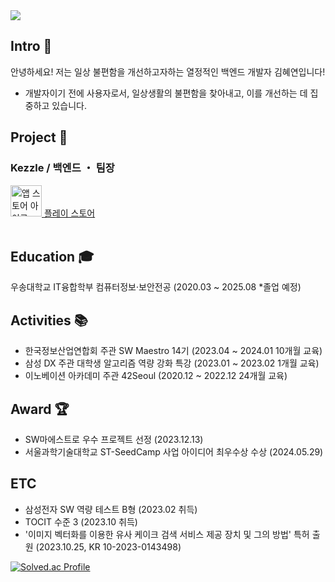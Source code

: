 <img src="https://capsule-render.vercel.app/api?type=waving&color=008B8B&height=130&section=header&text=Hyeyeon%20Kim's%20Profile&fontSize=30&fontColor=ffffff&fontAlign=50&fontAlignY=30" />

## Intro 👋
안녕하세요! 저는 일상 불편함을 개선하고자하는 열정적인 백엔드 개발자 김혜연입니다!
- 개발자이기 전에 사용자로서, 일상생활의 불편함을 찾아내고, 이를 개선하는 데 집중하고 있습니다.

## Project 📱
### Kezzle / 백엔드 ・ 팀장
<a href="https://apps.apple.com/kr/app/kezzle-%EC%BC%80%EC%A6%90-%EB%82%B4-%EC%A3%BC%EB%B3%80%EC%97%90-%EC%9E%88%EB%8A%94-%ED%8A%B9%EB%B3%84%ED%95%9C-%EC%BC%80%EC%9D%B4%ED%81%AC/id6461725196"> 
<img src="https://encrypted-tbn0.gstatic.com/images?q=tbn:ANd9GcQSiAMibko9SXNUqMbJFA96gexLiLtNhXf8cA&s" alt="앱 스토어 아이콘" style="width: 50px;">
</a>
<a href="https://play.google.com/store/apps/details?id=com.klh.kezzle&hl=ko-KR"> 플레이 스토어 </a>
<br></br>


## Education 🎓
우송대학교 IT융합학부 컴퓨터정보·보안전공 (2020.03 ~ 2025.08 *졸업 예정)

## Activities 📚
- 한국정보산업연합회 주관 SW Maestro 14기  (2023.04 ~ 2024.01 10개월 교육)
- 삼성 DX 주관 대학생 알고리즘 역량 강화 특강  (2023.01 ~ 2023.02 1개월 교육)
- 이노베이션 아카데미 주관 42Seoul  (2020.12 ~ 2022.12 24개월 교육)

## Award 🏆
- SW마에스트로 우수 프로젝트 선정  (2023.12.13)
- 서울과학기술대학교 ST-SeedCamp 사업 아이디어 최우수상 수상  (2024.05.29)

## ETC
- 삼성전자 SW 역량 테스트 B형  (2023.02 취득)
- TOCIT 수준 3  (2023.10 취득)
- '이미지 벡터화를 이용한 유사 케이크 검색 서비스 제공 장치 및 그의 방법' 특허 출원  (2023.10.25, KR 10-2023-0143498)

[![Solved.ac Profile](http://mazassumnida.wtf/api/v2/generate_badge?boj=clscls253)](https://solved.ac/clscls253/)


<!--
**Hyeyeon-Kim/Hyeyeon-Kim** is a ✨ _special_ ✨ repository because its `README.md` (this file) appears on your GitHub profile.

Here are some ideas to get you started:

- 🔭 I’m currently working on ...
- 🌱 I’m currently learning ...
- 👯 I’m looking to collaborate on ...
- 🤔 I’m looking for help with ...
- 💬 Ask me about ...
- 📫 How to reach me: ...
- 😄 Pronouns: ...
- ⚡ Fun fact: ...
-->

